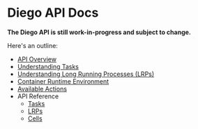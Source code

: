 # Diego API Docs

**The Diego API is still work-in-progress and subject to change.**

Here's an outline:

- [API Overview](overview.md)
- [Understanding Tasks](tasks.md)
- [Understanding Long Running Processes (LRPs)](lrps.md)
- [Container Runtime Environment](environment.md)
- [Available Actions](actions.md)
- API Reference
    - [Tasks](api_tasks.md)
    - [LRPs](api_lrps.md)
    - [Cells](api_cells.md)
